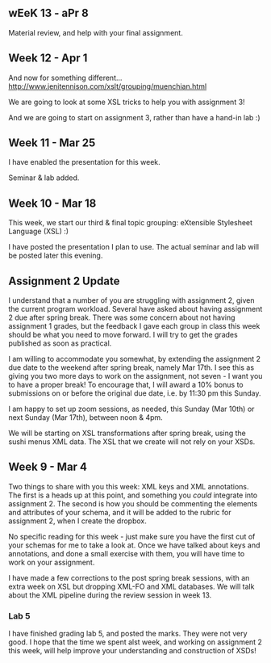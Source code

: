 ## wEeK 13 - aPr 8

Material review, and help with your final assignment.


## Week 12 - Apr 1

And now for something different... http://www.jenitennison.com/xslt/grouping/muenchian.html

We are going to look at some XSL tricks to help you with assignment 3!

And we are going to start on assignment 3, rather than have a hand-in lab :)

## Week 11 - Mar 25

I have enabled the presentation for this week.

Seminar & lab added.

## Week 10 - Mar 18

This week, we start our third & final topic grouping: eXtensible
Stylesheet Language (XSL) :)

I have posted the presentation I plan to use. The actual seminar and lab will
be posted later this evening.

## Assignment 2 Update

I understand that a number of you are struggling with assignment 2,
given the current program workload. Several have asked about having
assignment 2 due after spring break. 
There was some concern about not having assignment 1 grades, but the
feedback I gave each group in class this week should be what you need
to move forward. I will try to get the grades published as soon as
practical.

I am willing to accommodate you somewhat, by extending the 
assignment 2 due date
to the weekend after spring break, namely Mar 17th. I see this as giving you two
more days to work on the assignment, not seven - I want you to have a proper
break! To encourage that, I will award a 10% bonus to submissions on or before the
original due date, i.e. by 11:30 pm this Sunday.

I am happy to set up zoom sessions, as needed, this Sunday (Mar 10th) or
next Sunday (Mar 17th), between noon & 4pm.

We will be starting on XSL transformations after spring break, 
using the sushi menus XML data. The XSL that we create will not rely
on your XSDs.

## Week 9 - Mar 4

Two things to share with you this week: XML keys and XML annotations.
The first is a heads up at this point, and something you *could*
integrate into assignment 2. The second is how you should be commenting
the elements and attributes of your schema, and it will be added to the
rubric for assignment 2, when I create the dropbox.

No specific reading for this week - just make sure you have the first cut
of your schemas for me to take a look at. Once we have talked about keys
and annotations, and done a small exercise with them, you will have time
to work on your assignment.

I have made a few corrections to the post spring break sessions, with an
extra week on XSL but dropping XML-FO and XML databases. We will talk
about the XML pipeline during the review session in week 13.

### Lab 5

I have finished grading lab 5, and posted the marks. They were not very good.
I hope that the time we spent alst week, and working on assignment 2 this week,
will help improve your understanding and construction of XSDs!
